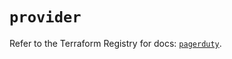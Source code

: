 # `provider`

Refer to the Terraform Registry for docs: [`pagerduty`](https://registry.terraform.io/providers/pagerduty/pagerduty/3.27.0/docs).
